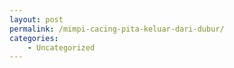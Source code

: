 ```yaml
---
layout: post
permalink: /mimpi-cacing-pita-keluar-dari-dubur/
categories:
    - Uncategorized
---
```


